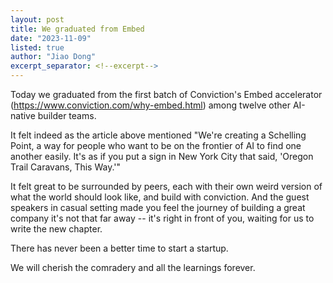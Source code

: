 ```yaml
---
layout: post
title: We graduated from Embed
date: "2023-11-09"
listed: true
author: "Jiao Dong"
excerpt_separator: <!--excerpt-->
---
```


Today we graduated from the first batch of Conviction's Embed accelerator (https://www.conviction.com/why-embed.html) among twelve other AI-native builder teams. 

It felt indeed as the article above mentioned "We're creating a Schelling Point, a way for people who want to be on the frontier of AI to find one another easily. It's as if you put a sign in New York City that said, 'Oregon Trail Caravans, This Way.'"

It felt great to be surrounded by peers, each with their own weird version of what the world should look like, and build with conviction. And the guest speakers in casual setting made you feel the journey of building a great company it's not that far away -- it's right in front of you, waiting for us to write the new chapter. 

There has never been a better time to start a startup. 

We will cherish the comradery and all the learnings forever.

